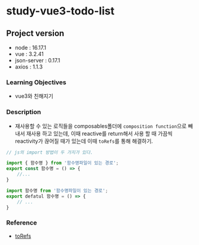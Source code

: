 # study-vue3-todo-list

## Project version

- node : 16.17.1
- vue : 3.2.41
- json-server : 0.17.1
- axios : 1.1.3

### Learning Objectives

- vue3와 친해지기

### Description

- 재사용할 수 있는 로직들을 composables폴더에 `composition function`으로 빼내서 재사용 하고 있는데, 이때 reactive를 return해서 사용 할 때 가끔씩 reactivity가 끊어질 때가 있는데 이때 `toRefs`를 통해 해결하기.

```javascript
// js의 import 방법이 두 가지가 있다.

import { 함수명 } from '함수명파일이 있는 경로';
export const 함수명 = () => {
    //...
}

import 함수명 from '함수명파일이 있는 경로';
export defatul 함수명 = () => {
    // ...
}

```

### Reference

- [toRefs](https://vuejs.org/api/reactivity-utilities.html#toref)